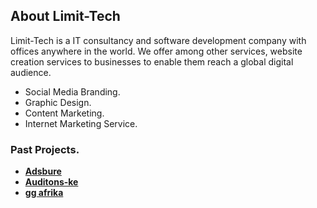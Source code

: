 ## About Limit-Tech

Limit-Tech is a IT consultancy and software development company with offices anywhere in the world. We offer among other services, website creation services to businesses to enable them reach a global digital audience.

-   Social Media Branding.
-   Graphic Design.
-   Content Marketing.
-   Internet Marketing Service.

### Past Projects.

-   **[Adsbure](https://adsbure.co.ke/)**
-   **[Auditons-ke](https://auditions.co.ke/)**
-   **[gg afrika](https://ggafrika.com/)**
